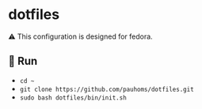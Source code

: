 # dotfiles
⚠ This configuration is designed for fedora.

## 🏃 Run
- `cd ~`
- `git clone https://github.com/pauhoms/dotfiles.git`
- `sudo bash dotfiles/bin/init.sh`
